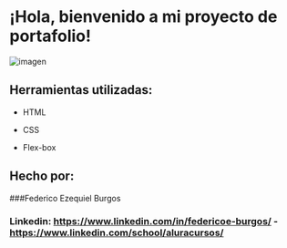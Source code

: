 # ¡Hola, bienvenido a mi proyecto de portafolio!

![imagen](https://user-images.githubusercontent.com/77756047/211304452-220fedf0-f91b-490f-8a65-a60ce860bc5c.png)

## Herramientas utilizadas:

* HTML

* CSS

* Flex-box

## Hecho por:

###Federico Ezequiel Burgos

### Linkedin: https://www.linkedin.com/in/federicoe-burgos/ - https://www.linkedin.com/school/aluracursos/
